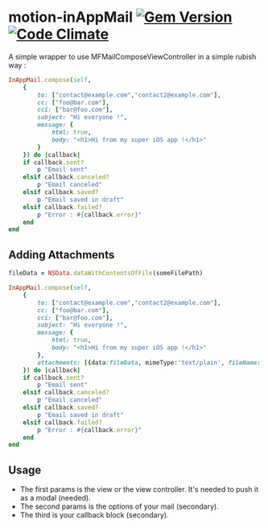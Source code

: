 # motion-inAppMail [![Gem Version](https://badge.fury.io/rb/motion-inappmail.png)](http://badge.fury.io/rb/motion-inappmail) [![Code Climate](https://codeclimate.com/github/Swatto/motion-inappmail.png)](https://codeclimate.com/github/Swatto/motion-inappmail)

A simple wrapper to use MFMailComposeViewController in a simple rubish way :

```ruby
InAppMail.compose(self,
    {
        to: ["contact@example.com","contact2@example.com"],
        cc: ["foo@bar.com"],
        cci: ["bar@foo.com"],
        subject: "Hi everyone !",
        message: {
            html: true,
            body: "<h1>Hi from my super iOS app !</h1>"
        }
    }) do |callback|
    if callback.sent?
        p "Email sent"
    elsif callback.canceled?
        p "Email canceled"
    elsif callback.saved?
        p "Email saved in draft"
    elsif callback.failed?
        p "Error : #{callback.error}"
    end
end
```

## Adding Attachments
```ruby
fileData = NSData.dataWithContentsOfFile(someFilePath)

InAppMail.compose(self,
    {
        to: ["contact@example.com","contact2@example.com"],
        cc: ["foo@bar.com"],
        cci: ["bar@foo.com"],
        subject: "Hi everyone !",
        message: {
            html: true,
            body: "<h1>Hi from my super iOS app !</h1>"
        },
        attachments: [{data:fileData, mimeType:'text/plain', fileName: 'someFile.txt'}]
    }) do |callback|
    if callback.sent?
        p "Email sent"
    elsif callback.canceled?
        p "Email canceled"
    elsif callback.saved?
        p "Email saved in draft"
    elsif callback.failed?
        p "Error : #{callback.error}"
    end
end
```


## Usage

* The first params is the view or the view controller. It's needed to push it as a modal (needed).
* The second params is the options of your mail (secondary).
* The third is your callback block (secondary).
